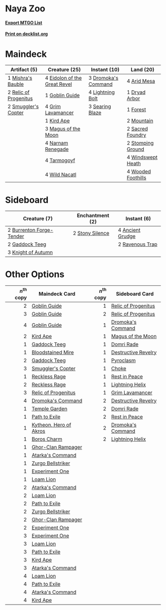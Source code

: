 # Naya Zoo

#### [Export MTGO List](../collection/Naya%20Zoo/Naya%20Zoo.txt)
#### [Print on decklist.org](http://decklist.org/?deckmain=4%09Arid%20Mesa%0A3%09Dromoka's%20Command%0A1%09Dryad%20Arbor%0A4%09Eidolon%20of%20the%20Great%20Revel%0A1%09Forest%0A1%09Goblin%20Guide%0A4%09Grim%20Lavamancer%0A1%09Kird%20Ape%0A4%09Lightning%20Bolt%0A3%09Magus%20of%20the%20Moon%0A1%09Mishra's%20Bauble%0A2%09Mountain%0A4%09Narnam%20Renegade%0A2%09Relic%20of%20Progenitus%0A2%09Sacred%20Foundry%0A3%09Searing%20Blaze%0A2%09Smuggler's%20Copter%0A2%09Stomping%20Ground%0A4%09Tarmogoyf%0A4%09Wild%20Nacatl%0A4%09Windswept%20Heath%0A4%09Wooded%20Foothills&deckside=4%09Ancient%20Grudge%0A2%09Burrenton%20Forge-Tender%0A2%09Gaddock%20Teeg%0A3%09Knight%20of%20Autumn%0A2%09Ravenous%20Trap%0A2%09Stony%20Silence)
# Maindeck

|                                          Artifact (5)                                          |                                             Creature (25)                                             |                                         Instant (10)                                         |                                          Land (20)                                          |
|------------------------------------------------------------------------------------------------|-------------------------------------------------------------------------------------------------------|----------------------------------------------------------------------------------------------|---------------------------------------------------------------------------------------------|
|1 [Mishra's Bauble](http://gatherer.wizards.com/Pages/Card/Details.aspx?multiverseid=438787)    |4 [Eidolon of the Great Revel](http://gatherer.wizards.com/Pages/Card/Details.aspx?multiverseid=442117)|3 [Dromoka's Command](http://gatherer.wizards.com/Pages/Card/Details.aspx?multiverseid=394558)|4 [Arid Mesa](http://gatherer.wizards.com/Pages/Card/Details.aspx?multiverseid=426054)       |
|2 [Relic of Progenitus](http://gatherer.wizards.com/Pages/Card/Details.aspx?multiverseid=205326)|1 [Goblin Guide](http://gatherer.wizards.com/Pages/Card/Details.aspx?multiverseid=425921)              |4 [Lightning Bolt](http://gatherer.wizards.com/Pages/Card/Details.aspx?multiverseid=234704)   |1 [Dryad Arbor](http://gatherer.wizards.com/Pages/Card/Details.aspx?multiverseid=282542)     |
|2 [Smuggler's Copter](http://gatherer.wizards.com/Pages/Card/Details.aspx?multiverseid=417808)  |4 [Grim Lavamancer](http://gatherer.wizards.com/Pages/Card/Details.aspx?multiverseid=234706)           |3 [Searing Blaze](http://gatherer.wizards.com/Pages/Card/Details.aspx?multiverseid=270873)    |1 [Forest](http://gatherer.wizards.com/Pages/Card/Details.aspx?multiverseid=439605)          |
|                                                                                                |1 [Kird Ape](http://gatherer.wizards.com/Pages/Card/Details.aspx?multiverseid=413679)                  |                                                                                              |2 [Mountain](http://gatherer.wizards.com/Pages/Card/Details.aspx?multiverseid=439604)        |
|                                                                                                |3 [Magus of the Moon](http://gatherer.wizards.com/Pages/Card/Details.aspx?multiverseid=438704)         |                                                                                              |2 [Sacred Foundry](http://gatherer.wizards.com/Pages/Card/Details.aspx?multiverseid=405106)  |
|                                                                                                |4 [Narnam Renegade](http://gatherer.wizards.com/Pages/Card/Details.aspx?multiverseid=423784)           |                                                                                              |2 [Stomping Ground](http://gatherer.wizards.com/Pages/Card/Details.aspx?multiverseid=405110) |
|                                                                                                |4 [Tarmogoyf](http://gatherer.wizards.com/Pages/Card/Details.aspx?multiverseid=370404)                 |                                                                                              |4 [Windswept Heath](http://gatherer.wizards.com/Pages/Card/Details.aspx?multiverseid=405115) |
|                                                                                                |4 [Wild Nacatl](http://gatherer.wizards.com/Pages/Card/Details.aspx?multiverseid=249401)               |                                                                                              |4 [Wooded Foothills](http://gatherer.wizards.com/Pages/Card/Details.aspx?multiverseid=405116)|


# Sideboard

|                                           Creature (7)                                            |                                     Enchantment (2)                                      |                                        Instant (6)                                        |
|---------------------------------------------------------------------------------------------------|------------------------------------------------------------------------------------------|-------------------------------------------------------------------------------------------|
|2 [Burrenton Forge-Tender](http://gatherer.wizards.com/Pages/Card/Details.aspx?multiverseid=438580)|2 [Stony Silence](http://gatherer.wizards.com/Pages/Card/Details.aspx?multiverseid=425850)|4 [Ancient Grudge](http://gatherer.wizards.com/Pages/Card/Details.aspx?multiverseid=425913)|
|2 [Gaddock Teeg](http://gatherer.wizards.com/Pages/Card/Details.aspx?multiverseid=140188)          |                                                                                          |2 [Ravenous Trap](http://gatherer.wizards.com/Pages/Card/Details.aspx?multiverseid=197537) |
|3 [Knight of Autumn](http://gatherer.wizards.com/Pages/Card/Details.aspx?multiverseid=452933)      |                                                                                          |                                                                                           |


# Other Options

|*n*<sup>th</sup> copy|                                          Maindeck Card                                          |*n*<sup>th</sup> copy|                                        Sideboard Card                                        |
|--------------------:|-------------------------------------------------------------------------------------------------|--------------------:|----------------------------------------------------------------------------------------------|
|                    2|[Goblin Guide](http://gatherer.wizards.com/Pages/Card/Details.aspx?multiverseid=425921)          |                    1|[Relic of Progenitus](http://gatherer.wizards.com/Pages/Card/Details.aspx?multiverseid=205326)|
|                    3|[Goblin Guide](http://gatherer.wizards.com/Pages/Card/Details.aspx?multiverseid=425921)          |                    2|[Relic of Progenitus](http://gatherer.wizards.com/Pages/Card/Details.aspx?multiverseid=205326)|
|                    4|[Goblin Guide](http://gatherer.wizards.com/Pages/Card/Details.aspx?multiverseid=425921)          |                    1|[Dromoka's Command](http://gatherer.wizards.com/Pages/Card/Details.aspx?multiverseid=394558)  |
|                    2|[Kird Ape](http://gatherer.wizards.com/Pages/Card/Details.aspx?multiverseid=413679)              |                    1|[Magus of the Moon](http://gatherer.wizards.com/Pages/Card/Details.aspx?multiverseid=438704)  |
|                    1|[Gaddock Teeg](http://gatherer.wizards.com/Pages/Card/Details.aspx?multiverseid=140188)          |                    1|[Domri Rade](http://gatherer.wizards.com/Pages/Card/Details.aspx?multiverseid=425986)         |
|                    1|[Bloodstained Mire](http://gatherer.wizards.com/Pages/Card/Details.aspx?multiverseid=405094)     |                    1|[Destructive Revelry](http://gatherer.wizards.com/Pages/Card/Details.aspx?multiverseid=373351)|
|                    2|[Gaddock Teeg](http://gatherer.wizards.com/Pages/Card/Details.aspx?multiverseid=140188)          |                    1|[Pyroclasm](http://gatherer.wizards.com/Pages/Card/Details.aspx?multiverseid=4354)            |
|                    3|[Smuggler's Copter](http://gatherer.wizards.com/Pages/Card/Details.aspx?multiverseid=417808)     |                    1|[Choke](http://gatherer.wizards.com/Pages/Card/Details.aspx?multiverseid=430685)              |
|                    1|[Reckless Rage](http://gatherer.wizards.com/Pages/Card/Details.aspx?multiverseid=439767)         |                    1|[Rest in Peace](http://gatherer.wizards.com/Pages/Card/Details.aspx?multiverseid=442021)      |
|                    2|[Reckless Rage](http://gatherer.wizards.com/Pages/Card/Details.aspx?multiverseid=439767)         |                    1|[Lightning Helix](http://gatherer.wizards.com/Pages/Card/Details.aspx?multiverseid=205361)    |
|                    3|[Relic of Progenitus](http://gatherer.wizards.com/Pages/Card/Details.aspx?multiverseid=205326)   |                    1|[Grim Lavamancer](http://gatherer.wizards.com/Pages/Card/Details.aspx?multiverseid=234706)    |
|                    4|[Dromoka's Command](http://gatherer.wizards.com/Pages/Card/Details.aspx?multiverseid=394558)     |                    2|[Destructive Revelry](http://gatherer.wizards.com/Pages/Card/Details.aspx?multiverseid=373351)|
|                    1|[Temple Garden](http://gatherer.wizards.com/Pages/Card/Details.aspx?multiverseid=405112)         |                    2|[Domri Rade](http://gatherer.wizards.com/Pages/Card/Details.aspx?multiverseid=425986)         |
|                    1|[Path to Exile](http://gatherer.wizards.com/Pages/Card/Details.aspx?multiverseid=370408)         |                    2|[Rest in Peace](http://gatherer.wizards.com/Pages/Card/Details.aspx?multiverseid=442021)      |
|                    1|[Kytheon, Hero of Akros](http://gatherer.wizards.com/Pages/Card/Details.aspx?multiverseid=439337)|                    2|[Dromoka's Command](http://gatherer.wizards.com/Pages/Card/Details.aspx?multiverseid=394558)  |
|                    1|[Boros Charm](http://gatherer.wizards.com/Pages/Card/Details.aspx?multiverseid=442188)           |                    2|[Lightning Helix](http://gatherer.wizards.com/Pages/Card/Details.aspx?multiverseid=205361)    |
|                    1|[Ghor-Clan Rampager](http://gatherer.wizards.com/Pages/Card/Details.aspx?multiverseid=425990)    |                     |                                                                                              |
|                    1|[Atarka's Command](http://gatherer.wizards.com/Pages/Card/Details.aspx?multiverseid=394502)      |                     |                                                                                              |
|                    1|[Zurgo Bellstriker](http://gatherer.wizards.com/Pages/Card/Details.aspx?multiverseid=394748)     |                     |                                                                                              |
|                    1|[Experiment One](http://gatherer.wizards.com/Pages/Card/Details.aspx?multiverseid=405219)        |                     |                                                                                              |
|                    1|[Loam Lion](http://gatherer.wizards.com/Pages/Card/Details.aspx?multiverseid=249377)             |                     |                                                                                              |
|                    2|[Atarka's Command](http://gatherer.wizards.com/Pages/Card/Details.aspx?multiverseid=394502)      |                     |                                                                                              |
|                    2|[Loam Lion](http://gatherer.wizards.com/Pages/Card/Details.aspx?multiverseid=249377)             |                     |                                                                                              |
|                    2|[Path to Exile](http://gatherer.wizards.com/Pages/Card/Details.aspx?multiverseid=370408)         |                     |                                                                                              |
|                    2|[Zurgo Bellstriker](http://gatherer.wizards.com/Pages/Card/Details.aspx?multiverseid=394748)     |                     |                                                                                              |
|                    2|[Ghor-Clan Rampager](http://gatherer.wizards.com/Pages/Card/Details.aspx?multiverseid=425990)    |                     |                                                                                              |
|                    2|[Experiment One](http://gatherer.wizards.com/Pages/Card/Details.aspx?multiverseid=405219)        |                     |                                                                                              |
|                    3|[Experiment One](http://gatherer.wizards.com/Pages/Card/Details.aspx?multiverseid=405219)        |                     |                                                                                              |
|                    3|[Loam Lion](http://gatherer.wizards.com/Pages/Card/Details.aspx?multiverseid=249377)             |                     |                                                                                              |
|                    3|[Path to Exile](http://gatherer.wizards.com/Pages/Card/Details.aspx?multiverseid=370408)         |                     |                                                                                              |
|                    3|[Kird Ape](http://gatherer.wizards.com/Pages/Card/Details.aspx?multiverseid=413679)              |                     |                                                                                              |
|                    3|[Atarka's Command](http://gatherer.wizards.com/Pages/Card/Details.aspx?multiverseid=394502)      |                     |                                                                                              |
|                    4|[Loam Lion](http://gatherer.wizards.com/Pages/Card/Details.aspx?multiverseid=249377)             |                     |                                                                                              |
|                    4|[Path to Exile](http://gatherer.wizards.com/Pages/Card/Details.aspx?multiverseid=370408)         |                     |                                                                                              |
|                    4|[Atarka's Command](http://gatherer.wizards.com/Pages/Card/Details.aspx?multiverseid=394502)      |                     |                                                                                              |
|                    4|[Kird Ape](http://gatherer.wizards.com/Pages/Card/Details.aspx?multiverseid=413679)              |                     |                                                                                              |

